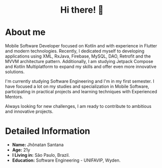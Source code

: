 

<h1 align="center">Hi there! 👋</h1>

# About me

Mobile Software Developer focused on Kotlin and with experience in Flutter and modern technologies. Recently, I dedicated myself to developing applications using XML, RxJava, Firebase, MySQL, DAO, Retrofit and the MVVM architecture pattern. Additionally, I am studying Jetpack Compose and Kotlin Multiplatform to expand my skills and offer even more innovative solutions.

I'm currently studying Software Engineering and I'm in my first semester. I have focused a lot on my studies and specialization in Mobile Software, participating in practical projects and learning techniques with Experienced Mentors.

Always looking for new challenges, I am ready to contribute to ambitious and innovative projects.


# Detailed Information

* **Name:** Jhônatan Santana
* **Age:** 21y
* **I Living in:** São Paulo, Brazil.
* **Education:** Software Engineering - UNIFAVIP, Wyden.


